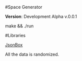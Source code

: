 #Space Generator 

**Version**: Development Alpha v.0.0.1

make && ./run

#Libraries

[JsonBox](https://github.com/anhero/JsonBox)

All the data is randomized.

